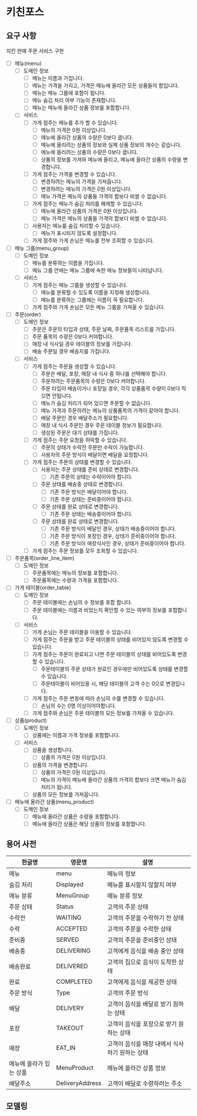 # 키친포스

## 요구 사항
치킨 판매 주문 서비스 구현

- [ ] 메뉴(menu)
  - [ ] 도메인 정보
    - [ ] 메뉴는 이름과 가집니다.
    - [ ] 메뉴는 가격을 가지고, 가격은 메뉴에 올라간 모든 상품들의 합입니다.
    - [ ] 메뉴는 메뉴 그룹에 포함이 됩니다.
    - [ ] 메뉴 숨김 처리 여부 기능이 존재합니다.
    - [ ] 메뉴는 메뉴에 올라간 상품 정보를 포함합니다.
  - [ ] 서비스
    - [ ] 가게 점주는 메뉴를 추가 할 수 있습니다.
      - [ ] 메뉴의 가격은 0원 이상입니다.
      - [ ] 메뉴에 올라간 상품의 수량은 0보다 큽니다.
      - [ ] 메뉴에 올리려는 상품의 정보와 실제 상품 정보의 개수는 같습니다.
      - [ ] 메뉴에 올리려는 상품의 수량은 0보다 큽니다.
      - [ ] 상품의 정보를 가져와 메뉴에 올리고, 메뉴에 올라간 상품의 수량을 변경합니다.
    - [ ] 가게 점주는 가격을 변경할 수 있습니다.
      - [ ] 변경하려는 메뉴의 가격을 가져옵니다.
      - [ ] 변경하려는 메뉴의 가격은 0원 이상입니다.
      - [ ] 메뉴 가격은 메뉴의 상품들 가격의 합보다 비쌀 수 없습니다.
    - [ ] 가게 점주는 메뉴가 숨김 처리를 해제할 수 있습니다.
      - [ ] 메뉴에 올라간 상품의 가격은 0원 이상입니다.
      - [ ] 메뉴 가격은 메뉴의 상품들 가격의 합보다 비쌀 수 없습니다.
    - [ ] 사용자는 메뉴를 숨김 처리할 수 있습니다.
      - [ ] 메뉴가 표시되지 않도록 설정합니다.
    - [ ] 가게 점주와 가게 손님은 메뉴를 전부 조회할 수 있습니다.
- [ ] 메뉴 그룹(menu_group)
  - [ ] 도메인 정보
    - [ ] 메뉴를 분류하는 이름을 가집니다.
    - [ ] 메뉴 그룹 안에는 메뉴 그룹에 속한 메뉴 정보들이 나타납니다.
  - [ ] 서비스
    - [ ] 가게 점주는 메뉴 그룹을 생성할 수 있습니다.
      - [ ] 메뉴를 분류할 수 있도록 이름을 지정해 생성합니다.
      - [ ] 메뉴를 분류하는 그룹에는 이름이 꼭 필요합니다.
    - [ ] 가게 점주와 가게 손님은 모든 메뉴 그룹을 가져올 수 있습니다.
- [ ] 주문(order)
  - [ ] 도메인 정보
    - [ ] 주문은 주문의 타입과 상태, 주문 날짜, 주문품목 리스트를 가집니다.
    - [ ] 주문 품목의 수량은 0보다 커야합니다.
    - [ ] 매장 내 식사일 경우 테이블의 정보를 가집니다.
    - [ ] 배송 주문일 경우 배송지를 가집니다.
  - [ ] 서비스
    - [ ] 가게 점주는 주문을 생성할 수 있습니다.
      - [ ] 주문은 배달, 포장, 매장 내 식사 중 하나를 선택해야 합니다.
      - [ ] 주문하려는 주문품목의 수량은 0보다 커야합니다.
      - [ ] 주문 타입이 배송이거나 포장일 경우, 각각 상품품목 수량이 0보다 작으면 안됩니다.
      - [ ] 메뉴가 숨김 처리가 되어 있으면 주문할 수 없습니다.
      - [ ] 메뉴 가격과 주문하려는 메뉴의 상품품목의 가격이 같아야 합니다.
      - [ ] 배달 주문인 경우 배달주소가 필요합니다.
      - [ ] 매장 내 식사 주문인 경우 주문 테이블 정보가 필요합니다.
      - [ ] 생성된 주문은 대기 상태를 가집니다.
    - [ ] 가게 점주는 주문 요청을 허락할 수 있습니다.
      - [ ] 주문의 상태가 수락전 주문만 수락이 가능합니다.
      - [ ] 사용자의 주문 방식이 배달이면 배달을 요청합니다.
    - [ ] 가게 점주는 주문의 상태를 변경할 수 있습니다.
      - [ ] 사용자는 주문 상태를 준비 상태로 변경합니다.
        - [ ] 기존 주문의 상태는 수락이어야 합니다.
      - [ ] 주문 상태를 배송중 상태로 변경합니다.
        - [ ] 기존 주문 방식은 배달이어야 합니다.
        - [ ] 기존 주문 상태는 준비중이어야 합니다.
      - [ ] 주문 상태를 완료 상태로 변경합니다.
        - [ ] 기존 주문 상태는 배송중이어야 합니다.  
      - [ ] 주문 상태를 완료 상태로 변경합니다.
        - [ ] 기존 주문 방식이 배달인 경우, 상태가 배송중이어야 합니다.
        - [ ] 기존 주문 방식이 포장인 경우, 상태가 준비중이어야 합니다.
        - [ ] 기존 주문 방식이 매장식사인 경우, 상태가 준비중이어야 합니다.
    - [ ] 가게 점주는 주문 정보를 모두 조회할 수 있습니다.
- [ ] 주문품목(order_line_item)
  - [ ] 도메인 정보
    - [ ] 주문품목에는 메뉴의 정보를 포함합니다.
    - [ ] 주문품목에는 수량과 가격을 포함합니다.
- [ ] 가게 테이블(order_table)
  - [ ] 도메인 정보
    - [ ] 주문 테이블에는 손님의 수 정보를 포합 합니다.
    - [ ] 주문 테이블에는 이름과 비었는지 확인할 수 있는 여부의 정보를 포합합니다.
  - [ ] 서비스
    - [ ] 가게 손님는 주문 테이블을 이용할 수 있습니다.
    - [ ] 가게 점주는 주문을 받고 주문 테이블의 상태를 비어있지 않도록 변경할 수 있습니다.
    - [ ] 가게 점주는 주문이 완료되고 나면 주문 테이블의 상태를 비어있도록 변경할 수 있습니다.
      - [ ] 주문테이블의 주문 상태가 완료인 경우에만 비어있도록 상태를 변경할 수 있습니다.
      - [ ] 주문테이블이 비어있을 시, 해당 테이블의 고객 수는 0으로 변경입니다.
    - [ ] 가게 점주는 주문 변동에 따라 손님의 수를 변경할 수 있습니다.
      - [ ] 손님의 수는 0명 이상이어야합니다.
    - [ ] 가게 점주와 손님은 주문 테이블의 모든 정보를 가져올 수 있습니다.
- [ ] 상품(product)
  - [ ] 도메인 정보
    - [ ] 상품에는 이름과 가격 정보를 포함합니다.
  - [ ] 서비스
    - [ ] 상품을 생성합니다.
      - [ ] 상품의 가격은 0원 이상입니다.
    - [ ] 상품의 가격을 변경합니다.
      - [ ] 상품의 가격은 0원 이상입니다.
      - [ ] 메뉴의 가격이 메뉴에 올라간 상품의 가격의 합보다 크면 메뉴가 숨김 처리가 됩니다.
    - [ ] 상품의 모든 정보를 가져옵니다.
- [ ] 메뉴에 올라간 상품(menu_product)
  - [ ] 도메인 정보
    - [ ] 메뉴에 올라간 상품은 수량을 포함합니다.
    - [ ] 메뉴에 올라간 상품은 해당 상품의 정보를 포함합니다.

## 용어 사전

| 한글명            | 영문명             | 설명                         |
|----------------|-----------------|----------------------------|
| 메뉴             | menu            | 메뉴의 정보                     |
| 숨김 처리          | Displayed       | 메뉴를 표시할지 않할지 여부            |
| 메뉴 분류          | MenuGroup       | 메뉴 분류 정보                   |
| 주문 상태          | Status          | 고객의 주문 상태                  |
| 수락전            | WAITING         | 고객의 주문을 수락하기 전 상태          |
| 수락             | ACCEPTED        | 고객의 주문을 수락한 상태             |
| 준비중            | SERVED          | 고객의 주문을 준비중인 상태            |
| 배송중            | DELIVERING      | 고객에게 음식을 배송 중인 상태          |
| 배송완료           | DELIVERED       | 고객의 집으로 음식이 도착한 상태         |
| 완료             | COMPLETED       | 고객에게 음식을 제공한 상태            |
| 주문 방식          | Type            | 고객의 주문 방식                  |
| 배달             | DELIVERY        | 고객이 음식을 배달로 받기 원하는 상태      |
| 포장             | TAKEOUT         | 고객이 음식을 포장으로 받기 원하는 상태     |
| 매장             | EAT_IN          | 고객이 음식을 매장 내에서 식사하기 원하는 상태 |
| 메뉴에 올라가 있는 상품  | MenuProduct     | 메뉴에 올라간 상품 정보              |
| 배달주소           | DeliveryAddress | 고객이 배달로 수령하려는 주소           |

## 모델링
